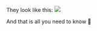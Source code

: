 They look like this:
![](https://project-cards.jtpotatodev.workers.dev/?project=jtpotato/project-cards&started=2%20Dec%202023&codename=Alexandra)

And that is all you need to know 🤗